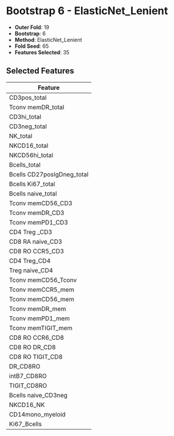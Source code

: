 # Bootstrap 6 - ElasticNet_Lenient

- **Outer Fold**: 19
- **Bootstrap**: 6
- **Method**: ElasticNet_Lenient
- **Fold Seed**: 65
- **Features Selected**: 35

## Selected Features

| Feature |
|---------|
| CD3pos_total |
| Tconv memDR_total |
| CD3hi_total |
| CD3neg_total |
| NK_total |
| NKCD16_total |
| NKCD56hi_total |
| Bcells_total |
| Bcells CD27posIgDneg_total |
| Bcells Ki67_total |
| Bcells naive_total |
| Tconv memCD56_CD3 |
| Tconv memDR_CD3 |
| Tconv memPD1_CD3 |
| CD4 Treg _CD3 |
| CD8 RA naive_CD3 |
| CD8 RO CCR5_CD3 |
| CD4 Treg_CD4 |
| Treg naive_CD4 |
| Tconv memCD56_Tconv |
| Tconv memCCR5_mem |
| Tconv memCD56_mem |
| Tconv memDR_mem |
| Tconv memPD1_mem |
| Tconv memTIGIT_mem |
| CD8 RO CCR6_CD8 |
| CD8 RO DR_CD8 |
| CD8 RO TIGIT_CD8 |
| DR_CD8RO |
| intB7_CD8RO |
| TIGIT_CD8RO |
| Bcells naive_CD3neg |
| NKCD16_NK |
| CD14mono_myeloid |
| Ki67_Bcells |
